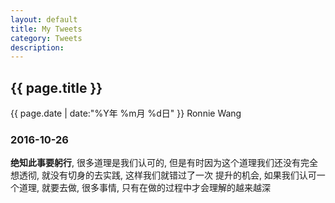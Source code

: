 ```yaml
---
layout: default
title: My Tweets
category: Tweets
description: 
---
```


<h2>{{ page.title }}</h2>
<p><span class="glyphicon glyphicon-calendar"></span> {{ page.date | date:"%Y年 %m月 %d日" }} Ronnie Wang</p>

### 2016-10-26

**绝知此事要躬行**, 很多道理是我们认可的, 但是有时因为这个道理我们还没有完全想透彻, 就没有切身的去实践, 这样我们就错过了一次
提升的机会, 如果我们认可一个道理, 就要去做, 很多事情, 只有在做的过程中才会理解的越来越深

